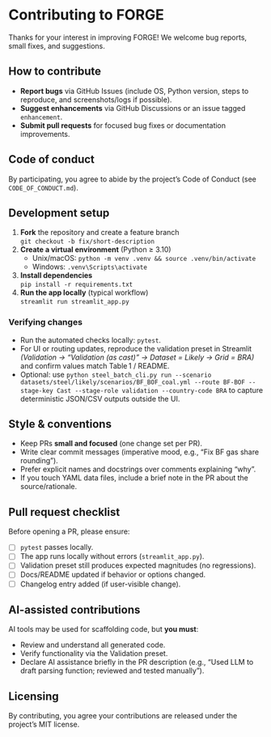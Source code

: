 # Contributing to FORGE

Thanks for your interest in improving FORGE! We welcome bug reports, small fixes, and suggestions.

## How to contribute
- **Report bugs** via GitHub Issues (include OS, Python version, steps to reproduce, and screenshots/logs if possible).
- **Suggest enhancements** via GitHub Discussions or an issue tagged `enhancement`.
- **Submit pull requests** for focused bug fixes or documentation improvements.

## Code of conduct
By participating, you agree to abide by the project’s Code of Conduct (see `CODE_OF_CONDUCT.md`).

## Development setup
1. **Fork** the repository and create a feature branch  
   `git checkout -b fix/short-description`
2. **Create a virtual environment** (Python ≥ 3.10)  
   - Unix/macOS: `python -m venv .venv && source .venv/bin/activate`  
   - Windows: `.venv\Scripts\activate`
3. **Install dependencies**  
   `pip install -r requirements.txt`
4. **Run the app locally** (typical workflow)  
   `streamlit run streamlit_app.py`

### Verifying changes
- Run the automated checks locally: `pytest`.
- For UI or routing updates, reproduce the validation preset in Streamlit  
  *(Validation → “Validation (as cast)” → Dataset = Likely → Grid = BRA)* and confirm values match Table 1 / README.
- Optional: use `python steel_batch_cli.py run --scenario datasets/steel/likely/scenarios/BF_BOF_coal.yml --route BF-BOF --stage-key Cast --stage-role validation --country-code BRA` to capture deterministic JSON/CSV outputs outside the UI.

## Style & conventions
- Keep PRs **small and focused** (one change set per PR).
- Write clear commit messages (imperative mood, e.g., “Fix BF gas share rounding”).
- Prefer explicit names and docstrings over comments explaining “why”.
- If you touch YAML data files, include a brief note in the PR about the source/rationale.

## Pull request checklist
Before opening a PR, please ensure:
- [ ] `pytest` passes locally.
- [ ] The app runs locally without errors (`streamlit_app.py`).
- [ ] Validation preset still produces expected magnitudes (no regressions).
- [ ] Docs/README updated if behavior or options changed.
- [ ] Changelog entry added (if user-visible change).

## AI-assisted contributions
AI tools may be used for scaffolding code, but **you must**:
- Review and understand all generated code.
- Verify functionality via the Validation preset.
- Declare AI assistance briefly in the PR description (e.g., “Used LLM to draft parsing function; reviewed and tested manually”).

## Licensing
By contributing, you agree your contributions are released under the project’s MIT license.
